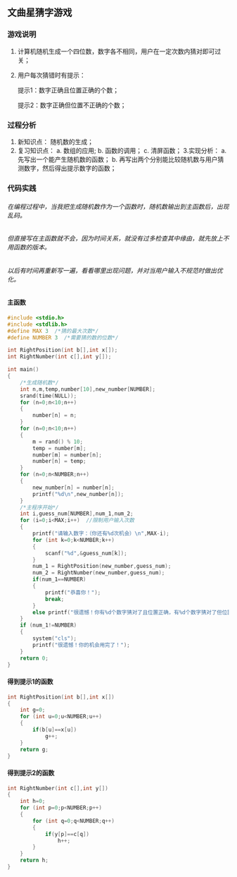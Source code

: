 ## 文曲星猜字游戏

### 游戏说明

1. 计算机随机生成一个四位数，数字各不相同，用户在一定次数内猜对即可过关；
2. 用户每次猜错时有提示：

      提示1：数字正确且位置正确的个数；
      
      提示2：数字正确但位置不正确的个数；

### 过程分析

1. 新知识点：  随机数的生成；
2. 复习知识点： 
              a. 数组的应用;
              b. 函数的调用；
              c. 清屏函数；
3.实现分析： 
            a. 先写出一个能产生随机数的函数；
            b. 再写出两个分别能比较随机数与用户猜测数字，然后得出提示数字的函数；
            
### 代码实践

###### 在编程过程中，当我把生成随机数作为一个函数时，随机数输出到主函数后，出现乱码。
###### 但直接写在主函数就不会，因为时间关系，就没有过多检查其中缘由，就先放上不用函数的版本。
###### 以后有时间再重新写一遍，看看哪里出现问题，并对当用户输入不规范时做出优化。

#### 主函数
```c
#include <stdio.h>
#include <stdlib.h>
#define MAX 3  /*猜的最大次数*/
#define NUMBER 3  /*需要猜的数的位数*/

int RightPosition(int b[],int x[]);
int RightNumber(int c[],int y[]);

int main()
{
    /*生成随机数*/
    int n,m,temp,number[10],new_number[NUMBER];
    srand(time(NULL));
    for (n=0;n<10;n++)
    {
        number[n] = n;
    }
    for (n=0;n<10;n++)
    {
        m = rand() % 10;
        temp = number[m];
        number[m] = number[n];
        number[n] = temp;
    }
    for (n=0;n<NUMBER;n++)
    {
        new_number[n] = number[n];
        printf("%d\n",new_number[n]);
    }
    /*主程序开始*/
    int i,guess_num[NUMBER],num_1,num_2;
    for (i=0;i<MAX;i++)  //限制用户输入次数
    {
        printf("请输入数字：（你还有%d次机会）\n",MAX-i);
        for (int k=0;k<NUMBER;k++)
        {
            scanf("%d",&guess_num[k]);
        }
        num_1 = RightPosition(new_number,guess_num);
        num_2 = RightNumber(new_number,guess_num);
        if(num_1==NUMBER)
        {
            printf("恭喜你！");
            break;
        }
        else printf("很遗憾！你有%d个数字猜对了且位置正确，有%d个数字猜对了但位置不正确\n",num_1,num_2-num_1);
    }
    if (num_1!=NUMBER)
    {
        system("cls");
        printf("很遗憾！你的机会用完了！");
    }
    return 0;
}

```
#### 得到提示1的函数

```c
int RightPosition(int b[],int x[])
{
    int g=0;
    for (int u=0;u<NUMBER;u++)
    {
        if(b[u]==x[u])
            g++;
    }
    return g;
}
```
#### 得到提示2的函数

```c
int RightNumber(int c[],int y[])
{
    int h=0;
    for (int p=0;p<NUMBER;p++)
    {
        for (int q=0;q<NUMBER;q++)
        {
            if(y[p]==c[q])
                h++;
        }
    }
    return h;
}
```
